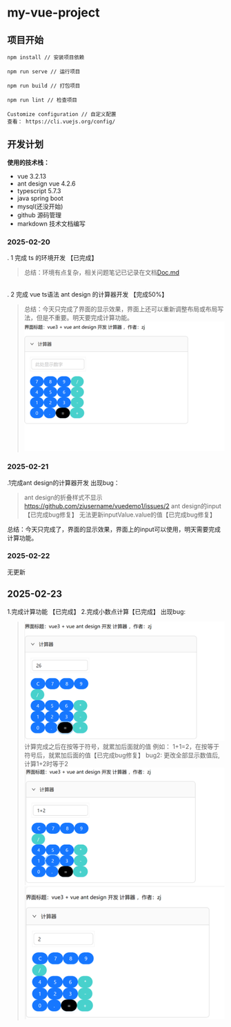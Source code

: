 # my-vue-project

## 项目开始
```
npm install // 安装项目依赖

npm run serve // 运行项目

npm run build // 打包项目

npm run lint // 检查项目

Customize configuration // 自定义配置
查看： https://cli.vuejs.org/config/
```

## 开发计划

**使用的技术栈：**
+ vue 3.2.13
+ ant design vue 4.2.6
+ typescript 5.7.3
+ java spring boot  
+ mysql(还没开始) 
+ github 源码管理
+ markdown 技术文档编写 

### 2025-02-20
. 1 完成 ts 的环境开发 【已完成】 
> 总结：环境有点复杂，相关问题笔记已记录在文档[Doc.md](Doc.md)

\
. 2 完成 vue  ts语法  ant design 的计算器开发 【完成50%】
> 总结：今天只完成了界面的显示效果，界面上还可以重新调整布局或布局写法，但是不重要。明天要完成计算功能。 
![alt text](bimg/jsq-1.png)

### 2025-02-21
.1完成ant design的计算器开发
出现bug：
>ant design的折叠样式不显示
https://github.com/zjusername/vuedemo1/issues/2
ant design的input【已完成bug修复】
无法更新inputValue.value的值【已完成bug修复】

总结：今天只完成了，界面的显示效果，界面上的input可以使用，明天需要完成计算功能。

### 2025-02-22
无更新

## 2025-02-23
1.完成计算功能 【已完成】
2.完成小数点计算【已完成】
出现bug:
>![alt text](bimg/jsq-2.png)
计算完成之后在按等于符号，就累加后面就的值
例如：
1+1=2，在按等于符号后，就累加后面的值【已完成bug修复】
bug2:
更改全部显示数值后,计算1+2时等于2
![alt text](bimg/bug-1+2等于2(2).png)
![alt text](bimg/bug-1+2等于2.png)